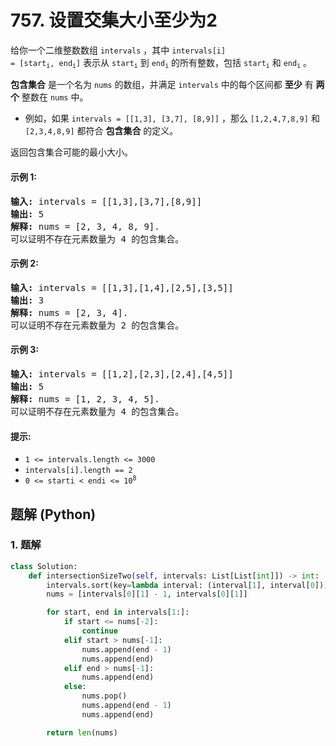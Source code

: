 # 757. 设置交集大小至少为2
给你一个二维整数数组 `intervals` ，其中 <code>intervals[i] = [start<sub>i</sub>, end<sub>i</sub>]</code> 表示从 <code>start<sub>i</sub></code> 到 <code>end<sub>i</sub></code> 的所有整数，包括 <code>start<sub>i</sub></code> 和 <code>end<sub>i</sub></code> 。

**包含集合** 是一个名为 `nums` 的数组，并满足 `intervals` 中的每个区间都 **至少** 有 **两个** 整数在 `nums` 中。

* 例如，如果 `intervals = [[1,3], [3,7], [8,9]]` ，那么 `[1,2,4,7,8,9]` 和 `[2,3,4,8,9]` 都符合 **包含集合** 的定义。

返回包含集合可能的最小大小。

#### 示例 1:
<pre>
<strong>输入:</strong> intervals = [[1,3],[3,7],[8,9]]
<strong>输出:</strong> 5
<strong>解释:</strong> nums = [2, 3, 4, 8, 9].
可以证明不存在元素数量为 4 的包含集合。
</pre>

#### 示例 2:
<pre>
<strong>输入:</strong> intervals = [[1,3],[1,4],[2,5],[3,5]]
<strong>输出:</strong> 3
<strong>解释:</strong> nums = [2, 3, 4].
可以证明不存在元素数量为 2 的包含集合。
</pre>

#### 示例 3:
<pre>
<strong>输入:</strong> intervals = [[1,2],[2,3],[2,4],[4,5]]
<strong>输出:</strong> 5
<strong>解释:</strong> nums = [1, 2, 3, 4, 5].
可以证明不存在元素数量为 4 的包含集合。
</pre>

#### 提示:
* `1 <= intervals.length <= 3000`
* `intervals[i].length == 2`
* <code>0 <= starti < endi <= 10<sup>8</sup></code>

## 题解 (Python)

### 1. 题解
```Python
class Solution:
    def intersectionSizeTwo(self, intervals: List[List[int]]) -> int:
        intervals.sort(key=lambda interval: (interval[1], interval[0]))
        nums = [intervals[0][1] - 1, intervals[0][1]]

        for start, end in intervals[1:]:
            if start <= nums[-2]:
                continue
            elif start > nums[-1]:
                nums.append(end - 1)
                nums.append(end)
            elif end > nums[-1]:
                nums.append(end)
            else:
                nums.pop()
                nums.append(end - 1)
                nums.append(end)

        return len(nums)
```
